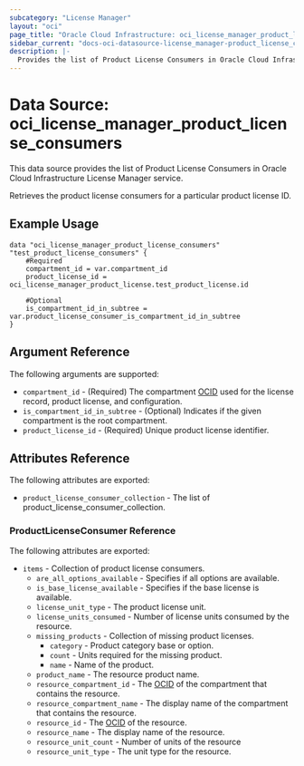 ```yaml
---
subcategory: "License Manager"
layout: "oci"
page_title: "Oracle Cloud Infrastructure: oci_license_manager_product_license_consumers"
sidebar_current: "docs-oci-datasource-license_manager-product_license_consumers"
description: |-
  Provides the list of Product License Consumers in Oracle Cloud Infrastructure License Manager service
---
```


# Data Source: oci_license_manager_product_license_consumers
This data source provides the list of Product License Consumers in Oracle Cloud Infrastructure License Manager service.

Retrieves the product license consumers for a particular product license ID.

## Example Usage

```hcl
data "oci_license_manager_product_license_consumers" "test_product_license_consumers" {
	#Required
	compartment_id = var.compartment_id
	product_license_id = oci_license_manager_product_license.test_product_license.id

	#Optional
	is_compartment_id_in_subtree = var.product_license_consumer_is_compartment_id_in_subtree
}
```

## Argument Reference

The following arguments are supported:

* `compartment_id` - (Required) The compartment [OCID](https://docs.cloud.oracle.com/iaas/Content/General/Concepts/identifiers.htm) used for the license record, product license, and configuration. 
* `is_compartment_id_in_subtree` - (Optional) Indicates if the given compartment is the root compartment.
* `product_license_id` - (Required) Unique product license identifier.


## Attributes Reference

The following attributes are exported:

* `product_license_consumer_collection` - The list of product_license_consumer_collection.

### ProductLicenseConsumer Reference

The following attributes are exported:

* `items` - Collection of product license consumers.
	* `are_all_options_available` - Specifies if all options are available.
	* `is_base_license_available` - Specifies if the base license is available.
	* `license_unit_type` - The product license unit.
	* `license_units_consumed` - Number of license units consumed by the resource.
	* `missing_products` - Collection of missing product licenses.
		* `category` - Product category base or option.
		* `count` - Units required for the missing product.
		* `name` - Name of the product.
	* `product_name` - The resource product name.
	* `resource_compartment_id` - The [OCID](https://docs.cloud.oracle.com/iaas/Content/General/Concepts/identifiers.htm) of the compartment that contains the resource.
	* `resource_compartment_name` - The display name of the compartment that contains the resource.
	* `resource_id` - The [OCID](https://docs.cloud.oracle.com/iaas/Content/General/Concepts/identifiers.htm) of the resource.
	* `resource_name` - The display name of the resource.
	* `resource_unit_count` - Number of units of the resource
	* `resource_unit_type` - The unit type for the resource.

